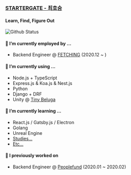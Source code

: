 ### [STARTERGATE - 최호승](https://startergate.dev)

#### Learn, Find, Figure Out

![Github Status](https://github-readme-stats.vercel.app/api?username=startergate&show_icons=true&count_private=true&theme=tokyonight)
<!--
- 🔭 I’m currently working on ...
- 🌱 I’m currently learning ...
- 👯 I’m looking to collaborate on ...
- 🤔 I’m looking for help with ...
- 💬 Ask me about ...
- 📫 How to reach me: ...
-->
#### 🔭 I’m currently employed by ...
* Backend Engineer @ [FETCHING](https://github.com/Fetching-Korea) (2020.12 ~ )

#### 🔭 I’m currently using ...
* Node.js + TypeScript
* Express.js & Koa.js & Nest.js
* Python
* Django + DRF
* Unity @ [Tiny Beluga](https://github.com/tiny-beluga)

#### 🌱 I’m currently learning ...
* React.js / Gatsby.js / Electron
* Golang
* Unreal Engine
* [Studies...](https://github.com/startergate-learns-stuff)
* [Etc...](https://github.com/startergate-weekly)

#### 🔭 I previously worked on
* Backend Engineer @ [Peoplefund](https://www.peoplefund.co.kr) (2020.01 ~ 2020.02)
<!--
#### 🏫 I studied on ...
* [Gwangju Software Meister High School](http://gsm.gen.hs.kr) (2018.3 ~ 2021.1)
-->
